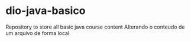 # dio-java-basico
Repository to store all basic java course content
Alterando o conteudo de um arquivo de forma local